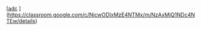 [[adc](https://classroom.google.com/c/NjcwODIxMzE4NTMx/m/NzAxMjQ1NDc4NTEw/details)
](https://classroom.google.com/c/NjcwODIxMzE4NTMx/m/NzAxMjQ1NDc4NTEw/details)
